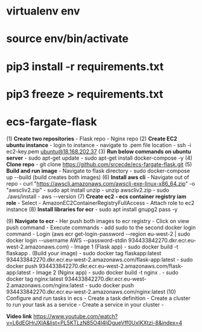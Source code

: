# virtualenv env
# source env/bin/activate
# pip3 install -r requirements.txt
# pip3 freeze > requirements.txt



# ecs-fargate-flask


(1) **Create two repositories**
    - Flask repo
    - Nginx repo
(2) **Create EC2 ubuntu instance**
    - login to instance
        - navigate to .pem file location
        - ssh -i ec2-key.pem  ubuntu@18.168.202.37
(3) **Run below commands on ubuntu server**
    - sudo apt-get update
    - sudo apt-get install docker-compose -y
(4) **Clone repo**
    - git clone https://github.com/srcecde/ecs-fargate-flask.git
(5) **Build and run image**
    - Navigate to flask directory
    - sudo docker-compose up --build (build creates both images)
(6) **Install aws cli**
    - Navigate out of repo
    - curl "https://awscli.amazonaws.com/awscli-exe-linux-x86_64.zip" -o "awscliv2.zip"
    - sudo apt install unzip
    - unzip awscliv2.zip
    - sudo ./aws/install
    - aws --version
(7) **Create ec2 - ecs container registry iam role**
    - Select
        - AmazonEC2ContainerRegistryFullAccess
    - Attach role to ec2 instance
(8) **Install libraries for ecr**
    - sudo apt install gnupg2 pass -y

(9) **Navigate to ecr**
    - Her push both images to ecr registry
    - Click on view push command
    - Execute commands
        - add sudo to the second docker login command
        - Login (aws ecr get-login-password --region eu-west-2 | sudo docker login --username AWS --password-stdin
          934433842270.dkr.ecr.eu-west-2.amazonaws.com)
        - Image 1 (Flask app)
            - sudo docker build -t flaskapp . (Build your image)
            - sudo docker tag flaskapp:latest 934433842270.dkr.ecr.eu-west-2.amazonaws.com/flask-app:latest
            - sudo docker push 934433842270.dkr.ecr.eu-west-2.amazonaws.com/flask-app:latest
        - Image 2 (Nginx app)
            - sudo docker build -t nginx .
            - sudo docker tag nginx:latest 934433842270.dkr.ecr.eu-west-2.amazonaws.com/nginx:latest
            - sudo docker push 934433842270.dkr.ecr.eu-west-2.amazonaws.com/nginx:latest
(10) Configure and run tasks in ecs
    - Create a task definition
    - Create a cluster to run your task as a service
    - Create a service in your cluster
    -

**Video link**
https://www.youtube.com/watch?v=L6dEGHrJXIA&list=PL5KTLzN85O4I4ljDgueVff0UxIKXtzi-8&index=4
